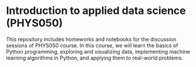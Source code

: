 # Introduction to applied data science (PHYS050)
This repository includes homeworks and notebooks for the discussion sessions of PHYS050 course. In this course, we will learn the basics of Python programming, exploring and visualizing data, implementing machine learning algorithms in Python, and applying them to real-world problems.
